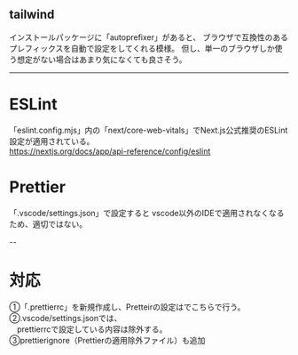 ## tailwind
インストールパッケージに「autoprefixer」があると、
ブラウザで互換性のあるプレフィックスを自動で設定をしてくれる模様。
但し、単一のブラウザしか使う想定がない場合はあまり気になくても良さそう。

---

# ESLint  
「eslint.config.mjs」内の「next/core-web-vitals」でNext.js公式推奨のESLint設定が適用されている。  
https://nextjs.org/docs/app/api-reference/config/eslint

# Prettier  
「.vscode/settings.json」で設定すると
vscode以外のIDEで適用されなくなるため、適切ではない。


--
# 対応
①「.prettierrc」を新規作成し、Pretteirの設定はでこちらで行う。  
②.vscode/settings.jsonでは、  
　prettierrcで設定している内容は除外する。  
③prettierignore（Prettierの適用除外ファイル）も追加

